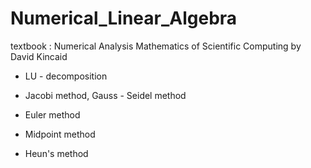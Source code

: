 # Numerical_Linear_Algebra

textbook : Numerical Analysis Mathematics of Scientific Computing by David Kincaid
- LU - decomposition
- Jacobi method, Gauss - Seidel method

- Euler method
- Midpoint method
- Heun's method
